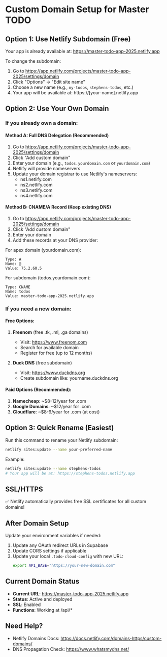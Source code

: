# Custom Domain Setup for Master TODO

## Option 1: Use Netlify Subdomain (Free)
Your app is already available at: https://master-todo-app-2025.netlify.app

To change the subdomain:
1. Go to https://app.netlify.com/projects/master-todo-app-2025/settings/domain
2. Click "Options" → "Edit site name"
3. Choose a new name (e.g., `my-todos`, `stephens-todos`, etc.)
4. Your app will be available at: https://[your-name].netlify.app

## Option 2: Use Your Own Domain

### If you already own a domain:

#### Method A: Full DNS Delegation (Recommended)
1. Go to https://app.netlify.com/projects/master-todo-app-2025/settings/domain
2. Click "Add custom domain"
3. Enter your domain (e.g., `todos.yourdomain.com` or `yourdomain.com`)
4. Netlify will provide nameservers
5. Update your domain registrar to use Netlify's nameservers:
   - ns1.netlify.com
   - ns2.netlify.com
   - ns3.netlify.com
   - ns4.netlify.com

#### Method B: CNAME/A Record (Keep existing DNS)
1. Go to https://app.netlify.com/projects/master-todo-app-2025/settings/domain
2. Click "Add custom domain"
3. Enter your domain
4. Add these records at your DNS provider:

For apex domain (yourdomain.com):
```
Type: A
Name: @
Value: 75.2.60.5
```

For subdomain (todos.yourdomain.com):
```
Type: CNAME
Name: todos
Value: master-todo-app-2025.netlify.app
```

### If you need a new domain:

#### Free Options:
1. **Freenom** (free .tk, .ml, .ga domains)
   - Visit: https://www.freenom.com
   - Search for available domain
   - Register for free (up to 12 months)

2. **Duck DNS** (free subdomain)
   - Visit: https://www.duckdns.org
   - Create subdomain like: yourname.duckdns.org

#### Paid Options (Recommended):
1. **Namecheap**: ~$8-12/year for .com
2. **Google Domains**: ~$12/year for .com
3. **Cloudflare**: ~$8-9/year for .com (at cost)

## Option 3: Quick Rename (Easiest)

Run this command to rename your Netlify subdomain:
```bash
netlify sites:update --name your-preferred-name
```

Example:
```bash
netlify sites:update --name stephens-todos
# Your app will be at: https://stephens-todos.netlify.app
```

## SSL/HTTPS
✅ Netlify automatically provides free SSL certificates for all custom domains!

## After Domain Setup

Update your environment variables if needed:
1. Update any OAuth redirect URLs in Supabase
2. Update CORS settings if applicable
3. Update your local `.todo-cloud-config` with new URL:
   ```bash
   export API_BASE="https://your-new-domain.com"
   ```

## Current Domain Status
- **Current URL**: https://master-todo-app-2025.netlify.app
- **Status**: Active and deployed
- **SSL**: Enabled
- **Functions**: Working at /api/*

## Need Help?
- Netlify Domains Docs: https://docs.netlify.com/domains-https/custom-domains/
- DNS Propagation Check: https://www.whatsmydns.net/